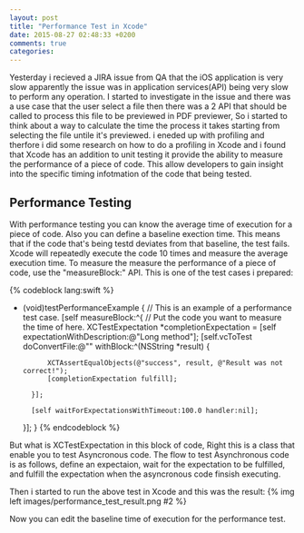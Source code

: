 ```yaml
---
layout: post
title: "Performance Test in Xcode"
date: 2015-08-27 02:48:33 +0200
comments: true
categories: 
---
```


Yesterday i recieved a JIRA issue from QA that the iOS application is very slow apparently the issue was in application services(API) being very slow to perform any operation.
I started to investigate in the issue and there was a use case that the user select a file then there was a 2 API that should be called to process this file to be previewed in PDF previewer, So i started to think about a way to calculate the time the process it takes starting from selecting the file untile it's previewed. i eneded up with profiling and therfore i did some research on how to do a profiling in Xcode and i found that Xcode has an addition to unit testing it provide the ability to measure the performance of a piece of code. This allow developers to gain insight into the specific timing infotmation of the code that being tested.

## Performance Testing

With performance testing you can know the average time of execution for a piece of code. Also you can define a baseline exection time. This means that if the code that's being testd deviates from that baseline, the test fails. Xcode will repeatedly execute the code 10 times and measure the average execution time. To measure the measure the performance of a piece of code, use the "measureBlock:" API.
This is one of the test cases i prepared:

{% codeblock lang:swift %}
- (void)testPerformanceExample {
    // This is an example of a performance test case.
    [self measureBlock:^{
        // Put the code you want to measure the time of here.
        XCTestExpectation *completionExpectation = [self expectationWithDescription:@"Long method"];
        [self.vcToTest doConvertFile:@"" withBlock:^(NSString *result) {

            XCTAssertEqualObjects(@"success", result, @"Result was not correct!");
            [completionExpectation fulfill];
            
        }];

        [self waitForExpectationsWithTimeout:100.0 handler:nil];
    }];
}
{% endcodeblock %}

But what is XCTestExpectation in this block of code, Right this is a class that enable you to test Asyncronous code. The flow to test Asynchronous code is as follows, define an expectaion, wait for the expectation to be fulfilled, and fulfill the expectation when the asyncronous code finsish executing.

Then i started to run the above test in Xcode and this was the result:
{% img left images/performance_test_result.png #2 %}

Now you can edit the baseline time of execution for the performance test.